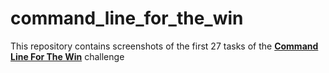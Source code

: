 # command_line_for_the_win

This repository contains screenshots of the first 27 tasks of the **[Command Line For The Win](https://cmdchallenge.com/)** challenge
